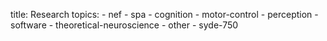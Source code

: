 title: Research
topics:
    - nef
    - spa
    - cognition
    - motor-control
    - perception
    - software
    - theoretical-neuroscience
    - other
    - syde-750
